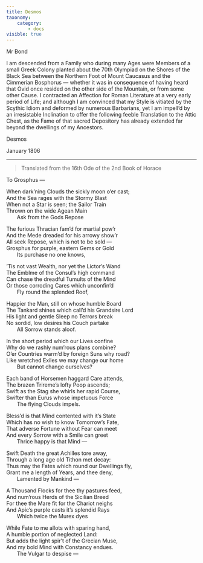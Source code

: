 ```yaml
---
title: Desmos
taxonomy:
    category:
        - docs
visible: true
---
```


<div class="author">Mr Bond</div>

I am descended from a Family who during many Ages were Members of a small Greek Colony planted about the 70th Olympiad on the Shores of the Black Sea between the Northern Foot of Mount Caucasus and the Cimmerian Bosphorus — whether it was in consequence of having heard that Ovid once resided on the other side of the Mountain, or from some other Cause. I contracted an Affection for Roman Literature at a very early period of Life; and although I am convinced that my Style is vitiated by the Scythic Idiom and deformed by numerous Barbarians, yet I am impell’d by an irresistable Inclination to offer the following feeble Translation to the Attic Chest, as the Fame of that sacred Depository has already extended far beyond the dwellings of my Ancestors.

Desmos

January 1806

---

> Translated from the 16th Ode of the 2nd Book of Horace  
  
To Grosphus —  
  
When dark’ning Clouds the sickly moon o’er cast;  
And the Sea rages with the Stormy Blast  
When not a Star is seen; the Sailor Train  
Thrown on the wide Agean Main  
&emsp;&emsp;Ask from the Gods Repose  

The furious Thracian fam’d for martial pow’r  
And the Mede dreaded for his arrowy show’r  
All seek Repose, which is not to be sold —  
Grosphus for purple, eastern Gems or Gold  
&emsp;&emsp;Its purchase no one knows,  

’Tis not vast Wealth, nor yet the Lictor’s Wand  
The Emblme of the Consul’s high command  
Can chase the dreadful Tumults of the Mind  
Or those corroding Cares which unconfin’d  
&emsp;&emsp;Fly round the splended Roof,  
 
Happier the Man, still on whose humble Board  
The Tankard shines which call’d his Grandsire Lord  
His light and gentle Sleep no Terrors break  
No sordid, low desires his Couch partake  
&emsp;&emsp;All Sorrow stands aloof.  

In the short period which our Lives confine  
Why do we rashly num’rous plans combine?  
O’er Countries warm’d by foreign Suns why road?  
Like wretched Exiles we may change our home  
&emsp;&emsp;But cannot change ourselves?  

Each band of Horsemen haggard Care attends,  
The brazen Trireme’s lofty Poop ascends;  
Swift as the Stag she whirls her rapid Course,  
Swifter than Eurus whose impetuous Force  
&emsp;&emsp;The flying Clouds impels.  
  
Bless’d is that Mind contented with it’s State  
Which has no wish to know Tomorrow’s Fate,  
That adverse Fortune without Fear can meet  
And every Sorrow with a Smile can greet  
&emsp;&emsp;Thrice happy is that Mind —  
 
Swift Death the great Achilles tore away,  
Through a long age old Tithon met decay:  
Thus may the Fates which round our Dwellings fly,  
Grant me a length of Years, and thee deny,  
&emsp;&emsp;Lamented by Mankind —  
  
A Thousand Flocks for thee thy pastures feed,  
And num’rous Herds of the Sicilian Breed  
For thee the Mare fit for the Chariot neighs  
And Apic’s purple casts it’s splendid Rays  
&emsp;&emsp;Which twice the Murex dyes  
  
While Fate to me allots with sparing hand,  
A humble portion of neglected Land:  
But adds the light spir’t of the Grecian Muse,  
And my bold Mind with Constancy endues.  
&emsp;&emsp;The Vulgar to despise —